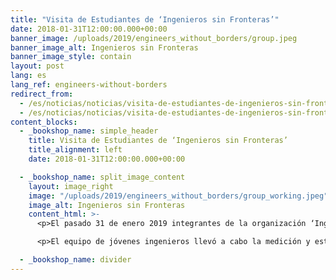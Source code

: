 ```yaml
---
title: "Visita de Estudiantes de ‘Ingenieros sin Fronteras’"
date: 2018-01-31T12:00:00.000+00:00
banner_image: /uploads/2019/engineers_without_borders/group.jpeg
banner_image_alt: Ingenieros sin Fronteras
banner_image_style: contain
layout: post
lang: es
lang_ref: engineers-without-borders
redirect_from:
  - /es/noticias/noticias/visita-de-estudiantes-de-ingenieros-sin-fronteras
  - /es/noticias/noticias/visita-de-estudiantes-de-ingenieros-sin-fronteras/
content_blocks:
  - _bookshop_name: simple_header
    title: Visita de Estudiantes de ‘Ingenieros sin Fronteras’
    title_alignment: left
    date: 2018-01-31T12:00:00.000+00:00

  - _bookshop_name: split_image_content
    layout: image_right
    image: "/uploads/2019/engineers_without_borders/group_working.jpeg"
    image_alt: Ingenieros sin Fronteras
    content_html: >-
      <p>El pasado 31 de enero 2019 integrantes de la organización ‘Ingenieros sin Fronteras’ vinieron a realizar estudios preparativos para el diseño de un sistema de energía solar para nuestro Hogar. El sistema nos permitirá alcanzar la sustentabilidad operacional y aportar a la conservación del medio ambiente.</p>

      <p>El equipo de jóvenes ingenieros llevó a cabo la medición y estudio de necesidades para la instalación de paneles fotovoltaicos. En la foto, nuestra Directora Ejecutiva Antoinette Beltrán junto a los estudiantes de la Universidad de Wisconsin, quienes estuvieron trabajando en dicho proyecto por una semana.</p>

  - _bookshop_name: divider
---
```

